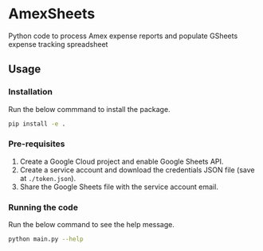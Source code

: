 # AmexSheets
Python code to process Amex expense reports and populate GSheets expense tracking spreadsheet

## Usage

### Installation

Run the below commmand to install the package.

```bash
pip install -e .
```

### Pre-requisites

1. Create a Google Cloud project and enable Google Sheets API.
2. Create a service account and download the credentials JSON file (save at `./token.json`).
3. Share the Google Sheets file with the service account email.
<!-- 4. Create a `.env` file in the root directory with the below content. -->

<!-- ```bash
GOOGLE_SHEETS_CREDENTIALS_FILE_PATH=<path_to_credentials_json_file>
GOOGLE_SHEETS_FILE_ID=<google_sheets_file_id>
``` -->


### Running the code

Run the below command to see the help message.

```bash
python main.py --help
```